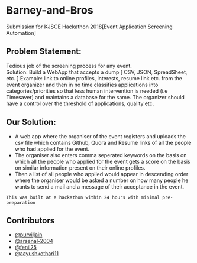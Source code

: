 # Barney-and-Bros
Submission for KJSCE Hackathon 2018[Event Application Screening Automation]

## Problem Statement:
Tedious job of the screening process for any event.<br />
Solution: Build a WebApp that accepts a dump [ CSV, JSON, SpreadSheet, etc. ]
Example: link to online profiles, interests, resume link etc.
from the event organizer and then in no time classifies applications into
categories/priorities so that less human intervention is needed (i.e Timesaver)
and maintains a database for the same. The organizer should have a control
over the threshold of applications, quality etc.

## Our Solution:
- A web app where the organiser of the event registers and uploads the csv file which contains Github, Quora and Resume links of all the people who had applied for the event.
- The organiser also enters comma seperated keywords on the basis on which all the people who applied for the event gets a score on the basis on similar information present on their online profiles.
- Then a list of all people who applied would appear in descending order where the organiser would be asked a number on how many people he wants to send a mail and a message of their acceptance in the event.



`This was built at a hackathon within 24 hours with minimal pre-preparation`


## Contributors
- [@purviljain](https://github.com/purviljain/)
- [@arsenal-2004](https://github.com/arsenal-2004/)
- [@fenil25](https://github.com/fenil25/)
- [@aayushkothari11](https://github.com/aayushkothari11/)
